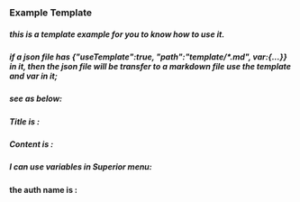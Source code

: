 ### Example Template

##### this is a template example for you to know how to use it.


##### if a json file has {"useTemplate":true, "path":"template/\*.md", var:{...}} in it, then the json file will be transfer to a markdown file use the template and var in it;


##### see as below:


##### Title is : 
##### Content is : 

##### I can use variables in Superior menu:
#### the auth name is : 
